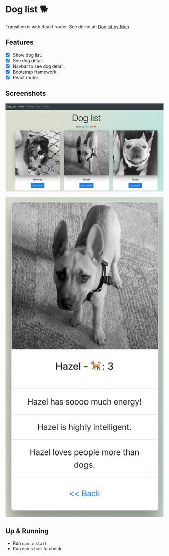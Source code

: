# Dog list 🐕

Transition is with React router. See demo at: [Doglist by Mun](https://flamboyant-raman-357e00.netlify.com)

## Features

- [x] Show dog list.
- [x] See dog detail.
- [x] Navbar to see dog detail.
- [x] Bootstrap framework.
- [x] React router.

## Screenshots

 ![Screenshot1](./src/images/screenshot-1.png)

 ![Screenshot2](./src/images/screenshot-2.png)

## Up & Running

- Run `npm install`
- Run `npm start` to check.
